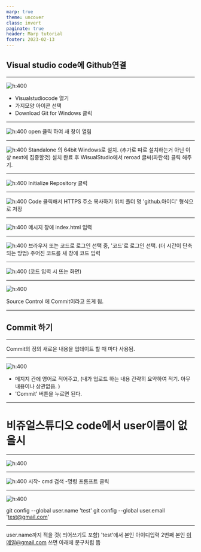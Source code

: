 ```yaml
---
marp: true
theme: uncover
class: invert
paginate: true
header: Marp tutorial
footer: 2023-02-13
---
```

<!--_color: pink-->
## Visual studio code에 Github연결

---
![h:400](../../marp_images/education/imimg.png)
* Visualstudiocode 열기
* 가지모양 아이콘 선택
* Download Git for Windows 클릭

---

![h:400](../../marp_images/education/imimg2.png)
open 클릭 하여 새 창이 열림 

---

![h:400](../../marp_images/education/imimg3.png)
Standalone 의 64bit Windows로 설치.
(추가로 따로 설치하는거 아닌 이상 next에 집중할것)
설치 완료 후 WisualStudio에서 reroad 글씨(파란색) 클릭 해주기.


---
![h:400](../../marp_images/education/imimg4.png)
Initialize Repository 클릭

---
![h:400](../../marp_images/education/images5.png)
Code 클릭해서 HTTPS 주소 복사하기
위치 폴더 명 'github.아이디' 형식으로 저장

---

![h:400](../../marp_images/education/imimg6.png)
메시지 창에 index.html 입력

---
![h:400](../../marp_images/education/imimg7.png)
브라우저 또는 코드로 로그인 선택 중,
'코드'로 로그인 선택. (더 시간이 단축되는 방법)
주어진 코드를 새 창에 코드 입력

---
![h:400](../../marp_images/education/imimg8.png)
(코드 입력 시 뜨는 화면)

---

![h:400](../../marp_images/education/imimg9.png)

Source Control 에 Commit이라고 뜨게 됨.

---
<!--_color: pink-->
## Commit 하기

---

Commit의 정의
새로운 내용을 업데이트 할 때 마다 사용됨. 

---
![h:400](../../marp_images/education/imimg10.png)

* 메지지 칸에 영어로 적어주고, (내가 업로드 하는 내용 간략히 요약하여 적기. 아무 내용이나 상관없음. ) 
* 'Commit' 버튼을 누르면 된다.


---

# 비쥬얼스튜디오 code에서 user이름이 없을시

---

![h:400](../../Marp_images/Education/img1.png)

---

 ![h:400](../../Marp_images/Education/img.png)
 시작- cmd 검색 -명령 프롬프트 클릭

 ---
![h:400](../../Marp_images/Education/img2.png)

git config --global user.name 'test' 
git config --global user.email 'test@gmail.com'


---

user.name까지 적을 것( 띄어쓰기도 포함) 'test'에서 본인 아이디입력
2번째 본인 이메일@gmail.com 쓰면 아래에 문구처럼 뜸
